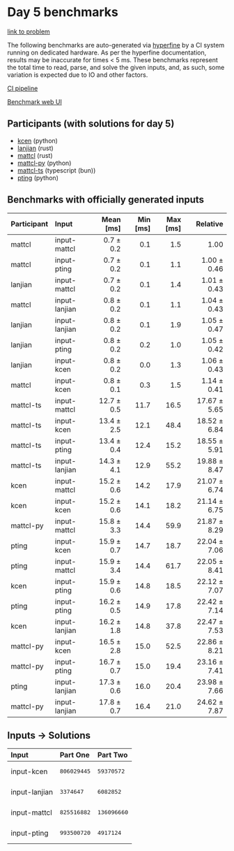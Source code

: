 # Day 5 benchmarks

[link to problem](https://adventofcode.com/2023/day/5)

The following benchmarks are auto-generated via
[hyperfine](https://github.com/sharkdp/hyperfine) by a CI system running on
dedicated hardware. As per the hyperfine documentation, results may be
inaccurate for times < 5 ms. These benchmarks represent the total time to read,
parse, and solve the given inputs, and, as such, some variation is expected due
to IO and other factors.

[CI pipeline](http://ci.papercode.net:8080/teams/main/pipelines/aoc2023)

[Benchmark web UI](https://aoc.ancalagon.black)


## Participants (with solutions for day 5)

- [kcen](https://github.com/kcen/aoc2023) (python)
- [lanjian](https://github.com/lanjian/aoc-2023) (rust)
- [mattcl](https://github.com/mattcl/aoc2023) (rust)
- [mattcl-py](https://github.com/mattcl/aoc2023-py) (python)
- [mattcl-ts](https://github.com/mattcl/aoc2023-js) (typescript (bun))
- [pting](https://github.com/pting/aoc2023) (python)


## Benchmarks with officially generated inputs

| Participant | Input | Mean [ms] | Min [ms] | Max [ms] | Relative |
|:---|:---|---:|---:|---:|---:|
| mattcl | input-mattcl | 0.7 ± 0.2 | 0.1 | 1.5 | 1.00 |
| mattcl | input-pting | 0.7 ± 0.2 | 0.1 | 1.1 | 1.00 ± 0.46 |
| lanjian | input-mattcl | 0.7 ± 0.2 | 0.1 | 1.4 | 1.01 ± 0.43 |
| mattcl | input-lanjian | 0.8 ± 0.2 | 0.1 | 1.1 | 1.04 ± 0.43 |
| lanjian | input-lanjian | 0.8 ± 0.2 | 0.1 | 1.9 | 1.05 ± 0.47 |
| lanjian | input-pting | 0.8 ± 0.2 | 0.2 | 1.0 | 1.05 ± 0.42 |
| lanjian | input-kcen | 0.8 ± 0.2 | 0.0 | 1.3 | 1.06 ± 0.43 |
| mattcl | input-kcen | 0.8 ± 0.1 | 0.3 | 1.5 | 1.14 ± 0.41 |
| mattcl-ts | input-mattcl | 12.7 ± 0.5 | 11.7 | 16.5 | 17.67 ± 5.65 |
| mattcl-ts | input-kcen | 13.4 ± 2.5 | 12.1 | 48.4 | 18.52 ± 6.84 |
| mattcl-ts | input-pting | 13.4 ± 0.4 | 12.4 | 15.2 | 18.55 ± 5.91 |
| mattcl-ts | input-lanjian | 14.3 ± 4.1 | 12.9 | 55.2 | 19.88 ± 8.47 |
| kcen | input-mattcl | 15.2 ± 0.6 | 14.2 | 17.9 | 21.07 ± 6.74 |
| kcen | input-kcen | 15.2 ± 0.6 | 14.1 | 18.2 | 21.14 ± 6.75 |
| mattcl-py | input-mattcl | 15.8 ± 3.3 | 14.4 | 59.9 | 21.87 ± 8.29 |
| pting | input-kcen | 15.9 ± 0.7 | 14.7 | 18.7 | 22.04 ± 7.06 |
| pting | input-mattcl | 15.9 ± 3.4 | 14.4 | 61.7 | 22.05 ± 8.41 |
| kcen | input-pting | 15.9 ± 0.6 | 14.8 | 18.5 | 22.12 ± 7.07 |
| pting | input-pting | 16.2 ± 0.5 | 14.9 | 17.8 | 22.42 ± 7.14 |
| kcen | input-lanjian | 16.2 ± 1.8 | 14.8 | 37.8 | 22.47 ± 7.53 |
| mattcl-py | input-kcen | 16.5 ± 2.8 | 15.0 | 52.5 | 22.86 ± 8.21 |
| mattcl-py | input-pting | 16.7 ± 0.7 | 15.0 | 19.4 | 23.16 ± 7.41 |
| pting | input-lanjian | 17.3 ± 0.6 | 16.0 | 20.4 | 23.98 ± 7.66 |
| mattcl-py | input-lanjian | 17.8 ± 0.7 | 16.4 | 21.0 | 24.62 ± 7.87 |


## Inputs -> Solutions

| Input | Part One | Part Two |
|:---|:---|:---|
|input-kcen|<pre>806029445</pre>|<pre>59370572</pre>|
|input-lanjian|<pre>3374647</pre>|<pre>6082852</pre>|
|input-mattcl|<pre>825516882</pre>|<pre>136096660</pre>|
|input-pting|<pre>993500720</pre>|<pre>4917124</pre>|